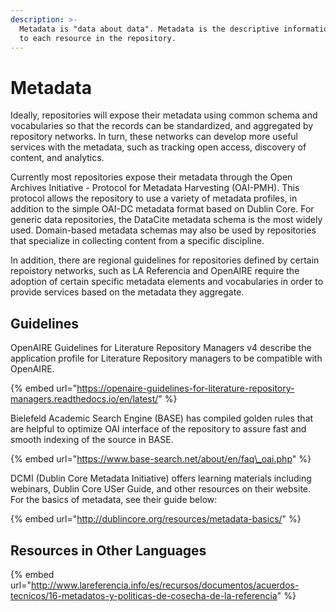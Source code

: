 ```yaml
---
description: >-
  Metadata is "data about data". Metadata is the descriptive information related
  to each resource in the repository.
---
```


# Metadata

Ideally, repositories will expose their metadata using common schema and vocabularies so that the records can be standardized, and aggregated by repository networks. In turn, these networks can develop more useful services with the metadata, such as tracking open access, discovery of content, and analytics.

Currently most repositories expose their metadata through the Open Archives Initiative - Protocol for Metadata Harvesting \(OAI-PMH\). This protocol allows the repository to use a variety of metadata profiles, in addition to the simple OAI-DC metadata format based on Dublin Core. For generic data repositories, the DataCite metadata schema is the most widely used. Domain-based metadata schemas may also be used by repositories that specialize in collecting content from a specific discipline.

In addition, there are regional guidelines for repositories defined by certain repoistory networks, such as LA Referencia and OpenAIRE require the adoption of certain specific metadata elements and vocabularies in order to provide services based on the metadata they aggregate. 

## Guidelines

OpenAIRE Guidelines for Literature Repository Managers v4 describe the application profile for Literature Repository managers to be compatible with OpenAIRE.

{% embed url="https://openaire-guidelines-for-literature-repository-managers.readthedocs.io/en/latest/" %}

Bielefeld Academic Search Engine \(BASE\) has compiled golden rules that are helpful to optimize OAI interface of the repository to assure fast and smooth indexing of the source in BASE.

{% embed url="https://www.base-search.net/about/en/faq\_oai.php" %}

DCMI \(Dublin Core Metadata Initiative\) offers learning materials including webinars, Dublin Core USer Guide, and other resources on their website. For the basics of metadata, see their guide below:

{% embed url="http://dublincore.org/resources/metadata-basics/" %}

## Resources in Other Languages

{% embed url="http://www.lareferencia.info/es/recursos/documentos/acuerdos-tecnicos/16-metadatos-y-politicas-de-cosecha-de-la-referencia" %}

